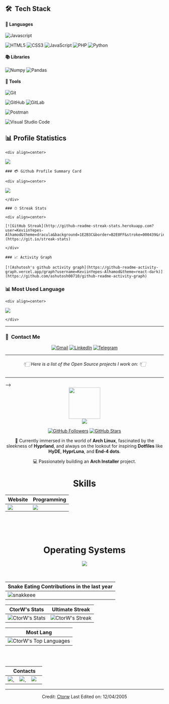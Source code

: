 <!--<div class="ProfileInfo1"> 
   <div align="center">
      <img width=100% src=https://capsule-render.vercel.app/api?type=waving&height=100&color=gradient&reversal=true />
   </div>
   
   <h3 align="center">
     Hi, I'm Kevin Villareal
     <img src="https://media.giphy.com/media/hvRJCLFzcasrR4ia7z/giphy.gif" width="28">
   </h3>
   
   <p align="center">
     <a href="https://github.com/DenverCoder1/readme-typing-svg"><img src="https://readme-typing-svg.herokuapp.com/?lines=Software%20Engineer;AI%20Engineer;Always%20learning%20new%20things;Feel%20free%20to%20look%20around%20%F0%9F%91%80;Reach%20out%20if%20you%20need%20help!%20%F0%9F%92%AC&;ACfont=Fira%20Code&center=true&width=440&height=45"></a>
   </p>
   
   <p align="center">
     <a href="https://github.com/KeviinYepes-Alhamod/" align="center" ><img align="center"  alt="" src="https://visitor-badge.laobi.icu/badge?page_id=KeviinYepes-Alhamod.KeviinYepes-Alhamod"></a>
   </p>
   
   ---
   
   - 👨‍💻 software analyst, I'm constantly learning and exploring new technologies to improve my skills.
   - 💬 Ask me about my experience with Python and all my projects
   <!-- - 🌱 I’m diving deeper into _[Machine Learning](https://www.coursera.org/browse/data-science/machine-learning)_ and _[AI](https://www.deeplearning.ai/)_ -->
   
   ## 🛠 &nbsp;Tech Stack
   
   #### 🔧 Languages
   
   ![Javascript](https://img.shields.io/badge/javascript-%23ED8B00.svg?style=for-the-badge&logo=openjdk&logoColor=white)
   <!--![C++](https://img.shields.io/badge/c++-%2300599C.svg?style=for-the-badge&logo=c%2B%2B&logoColor=white)-->
   ![HTML5](https://img.shields.io/badge/html5-%23E34F26.svg?style=for-the-badge&logo=html5&logoColor=white)
   ![CSS3](https://img.shields.io/badge/css3-%231572B6.svg?style=for-the-badge&logo=css3&logoColor=white)
   ![JavaScript](https://img.shields.io/badge/JavaScript-%23323330.svg?style=for-the-badge&logo=javascript&logoColor=F7DF1E)
   ![PHP](https://img.shields.io/badge/PHP-%23777BB4.svg?style=for-the-badge&logo=php&logoColor=white)
   ![Python](https://img.shields.io/badge/Python-%2314354C.svg?style=for-the-badge&logo=python&logoColor=white)
   
   <!--
   #### 🖥️ Frameworks
   ![Flutter](https://img.shields.io/badge/flutter-%2302569B.svg?style=for-the-badge&logo=flutter&logoColor=white)
   ![Laravel](https://img.shields.io/badge/Laravel-%23FF2D20.svg?style=for-the-badge&logo=laravel&logoColor=white)
   ![Three.js](https://img.shields.io/badge/Three.js-%23000000.svg?style=for-the-badge&logo=three.js&logoColor=white)
   ![OpenGL](https://img.shields.io/badge/OpenGL-%23FFFFFF.svg?style=for-the-badge&logo=opengl)
   ![TensorFlow](https://img.shields.io/badge/TensorFlow-%23FF6F00.svg?style=for-the-badge&logo=tensorflow&logoColor=white)
   ![Keras](https://img.shields.io/badge/Keras-%23D00000.svg?style=for-the-badge&logo=keras&logoColor=white)
   -->
   
   #### 📚 Libraries
   
   ![Numpy](https://img.shields.io/badge/NumPy-%23013243.svg?style=for-the-badge&logo=numpy&logoColor=white)
   ![Pandas](https://img.shields.io/badge/Pandas-%23150458.svg?style=for-the-badge&logo=pandas&logoColor=white)
   <!--![Scikit-learn](https://img.shields.io/badge/scikit--learn-%23F7931E.svg?style=for-the-badge&logo=scikit-learn&logoColor=white)-->
   <!--![Matplotlib](https://img.shields.io/badge/Matplotlib-%23E20000.svg?style=for-the-badge&logo=matplotlib&logoColor=white)-->
   #### 🔧 Tools
   
   ![Git](https://img.shields.io/badge/git-%23F05033.svg?style=for-the-badge&logo=git&logoColor=white)
   <!--![Docker](https://img.shields.io/badge/Docker-%230db7ed.svg?style=for-the-badge&logo=docker&logoColor=white)-->
   ![GitHub](https://img.shields.io/badge/github-%23121011.svg?style=for-the-badge&logo=github&logoColor=white)
   ![GitLab](https://img.shields.io/badge/gitlab-%23121011.svg?style=for-the-badge&logo=gitlab&logoColor=yello)
   <!--![Firebase](https://img.shields.io/badge/Firebase-%23FFCA28.svg?style=for-the-badge&logo=firebase&logoColor=black) -->
   ![Postman](https://img.shields.io/badge/Postman-%23FF6C37.svg?style=for-the-badge&logo=postman&logoColor=white)
   <!--![IntelliJ IDEA](https://img.shields.io/badge/IntelliJIDEA-000000.svg?style=for-the-badge&logo=intellij-idea&logoColor=white)-->
   <!--![Android Studio](https://img.shields.io/badge/Android%20Studio-%23000000.svg?style=for-the-badge&logo=android-studio&logoColor=3DDC84)-->
   ![Visual Studio Code](https://img.shields.io/badge/Visual%20Studio%20Code-0078d7.svg?style=for-the-badge&logo=visual-studio-code&logoColor=white)
   <!--![Visual Studio](https://img.shields.io/badge/Visual%20Studio-5C2D91.svg?style=for-the-badge&logo=visual-studio&logoColor=white)-->
   <!--![Linux](https://img.shields.io/badge/Linux-FCC624?style=for-the-badge&logo=linux&logoColor=black)-->
   <!--![Ubuntu](https://img.shields.io/badge/Ubuntu-E95420?style=for-the-badge&logo=ubuntu&logoColor=white)-->
   <!--![Adobe XD](https://img.shields.io/badge/Adobe%20XD-%23FF61F6.svg?style=for-the-badge&logo=adobe%20xd&logoColor=white)-->
   <!--![Figma](https://img.shields.io/badge/Figma-%23F24E1E.svg?style=for-the-badge&logo=figma&logoColor=white)-->
   
   ## 📊 Profile Statistics
   
    <div align=center>
   
   ![](https://github-readme-stats.vercel.app/api?username=KeviinYepes-Alhamod&theme=algolia&show_icons=true&count_private=true&bg_color=1e2b3c&border_color=B2E0FF&icon_color=95ccff&border_radius=20&include_all_commits=true&rank_icon=percentile)
   <br>
   
   </div>
    
    ### 💳 Github Profile Summary Card
    
    <div align=center>
     
   ![](https://github-profile-summary-cards.vercel.app/api/cards/profile-details?username=KeviinYepes-Alhamod&theme=github_dark)
     
    </div>
    
    ### ⏱ Streak Stats
    
    <div align=center>
     
    [![GitHub Streak](http://github-readme-streak-stats.herokuapp.com?user=KeviinYepes-Alhamod&theme=dracula&background=1E2B3C&border=B2E0FF&stroke=000439&ring=95CCFF&fire=95CCFF&currStreakNum=95CCFF&sideNums=95CCFF&currStreakLabel=95CCFF&sideLabels=95CCFF&dates=FFFFFF)](https://git.io/streak-stats)
   
    </div>
    
    ### 📈 Activity Graph
    
    [![Ashutosh's github activity graph](https://github-readme-activity-graph.vercel.app/graph?username=KeviinYepes-Alhamod&theme=react-dark)](https://github.com/ashutosh00710/github-readme-activity-graph)
   
   ### 📊 Most Used Language
   
    <div align=center>
     
   [![](https://github-readme-stats.vercel.app/api/top-langs?username=KeviinYepes-Alhamod&show_icons=true&locale=en&layout=compact&theme=radical)]()  
     
    </div>
    
   <!-- ### 🏆 Profile Trophies
   
   <div align=center>
    
   [![trophy](https://github-profile-trophy.vercel.app/?username=KeviinYepes-Alhamod&theme=onedark&title=-Reviews&no-frame=true&margin-w=4&margin-h=4)](https://github.com/ryo-ma/github-profile-trophy)
     
   </div> --->
   
   ---
   
   ### 🔗 &nbsp;Contact Me
   
   <div align="center">
   <a href="mailto:abd.alrrahman.alhamod@gmail.com"><img alt="Gmail" src="https://img.shields.io/badge/Gmail-D14836?style=for-the-badge&logo=gmail&logoColor=white" /></a>
   <a href="https://www.linkedin.com/in/abd-alrrahman-alhamod/"><img alt="LinkedIn" src="https://img.shields.io/badge/linkedin-%230077B5.svg?style=for-the-badge&logo=linkedin&logoColor=white"/></a>
   <a href="https://t.me/Abd_Alrhman_Alhamod"><img alt="Telegram" src="https://img.shields.io/badge/Telegram-2CA5E0?style=for-the-badge&logo=telegram&logoColor=white" />
   </a>
   </div>
   
   ---
   
   <h6 align="center">👇🏻 Here is a list of the Open Source projects I work on: 👇🏻</h6>
   
   ------
</div>
-->
<div class="ProfileInfo2">
   <div align="Center">
<img width="100" src="https://github.com/user-attachments/assets/fae54e71-c962-4868-ad16-f727a0593d00" />

<div align="center">

<a href="https://github.com/CtorW">
<img src="https://github.com/user-attachments/assets/77f249fa-d3bf-4ece-aad2-7fe374d1217f" />
</a>

[![GitHub Followers](https://img.shields.io/github/followers/CtorW?label=Follow&style=social)](https://github.com/CtorW)
[![GitHub Stars](https://img.shields.io/github/stars/CtorW?style=social)](https://github.com/CtorW)
</div>


🌱 Currently immersed in the world of **Arch Linux**, fascinated by the sleekness of **Hyprland**, and always on the lookout for inspiring **Dotfiles** like **HyDE**, **HyprLuna**, and **End-4 dots**.

💻 Passionately building an **Arch Installer** project. 


<div align="Center">
<h1>Skills</h1>
</div>

<div align="Center">

| Website | Programming |
| ------------- | ------------- |
| <img src="https://skillicons.dev/icons?i=html,css,js,sass,py"/> | <img src="https://skillicons.dev/icons?i=bash,vscode,vscodium,sublime,github"/> |

</div>

<br>
<br>
<br>

<div align="Center">
<h1>Operating Systems</h1>

<img src="https://skillicons.dev/icons?i=windows,arch,linux,mint,ubuntu"/>

</div>

<br>
<br>

| Snake Eating Contributions in the last year |
| ------------------------------------------|
| ![snakkeee](https://github.com/user-attachments/assets/767354e9-fe1e-4009-b421-2f49388bfda5) | 



<div align="Center">

| CtorW's Stats | Ultimate Streak |
| ------------- | ------------- |
| ![CtorW's Stats](https://github-readme-stats.vercel.app/api?username=CtorW&theme=onedark&show_icons=true&hide_border=true&count_private=true)  | ![CtorW's Streak](https://github-readme-streak-stats.herokuapp.com/?user=CtorW&theme=onedark&hide_border=true) 

| Most Lang |
| ----------|
| ![CtorW's Top Languages](https://github-readme-stats.vercel.app/api/top-langs/?username=CtorW&theme=onedark&show_icons=true&hide_border=true&layout=compact) |


</div>

<br>
<br>

<div align="Center">

|‎ ‎ ‎ ‎ Contacts‎ ‎ ‎ ‎ |
| ----------|
| <a href="mailto:lorenceisidoro@gmail.com"> <img src="https://skillicons.dev/icons?i=gmail"/> </a> ‎ ‎ ‎ ‎  <a href="https://instagram.com/xir.rence"> <img src="https://skillicons.dev/icons?i=instagram"/> </a> ‎ ‎ ‎ ‎  <a href="[https://instagram.com/xir.rence](https://discord.com/users/729473858179956859)"> <img src="https://skillicons.dev/icons?i=discord"/> </a> |

</div>

------

Credit: [Ctorw](https://github.com/CtorW)
Last Edited on: 12/04/2005
</div>

